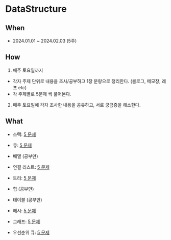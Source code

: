 # DataStructure


## When
- 2024.01.01 ~ 2024.02.03 (5주)

## How
1. 매주 토요일까지
  - 각자 주제 단위로 내용을 조사/공부하고 1장 분량으로 정리한다. (블로그, 메모장, 레포 etc)
  - 각 주제별로 5문제 씩 풀어본다.
2. 매주 토요일에 각자 조사한 내용을 공유하고, 서로 궁금증을 해소한다. 

## What
- 스택: [5 문제](https://www.acmicpc.net/problemset?sort=ac_desc&algo=71)
- 큐: [5 문제](https://www.acmicpc.net/problemset?sort=ac_desc&algo=72)

- 배열 (공부만)
- 연결 리스트: [5 문제](https://www.acmicpc.net/problemset?sort=ac_desc&algo=154)

- 트리: [5 문제](https://www.acmicpc.net/problemset?sort=ac_desc&algo=120)
- 힙 (공부만)

- 테이블 (공부만)
- 해시: [5 문제](https://www.acmicpc.net/problemset?sort=ac_desc&algo=136)

- 그래프: [5 문제](https://www.acmicpc.net/problemset?sort=ac_desc&algo=7)
- 우선순위 큐: [5 문제](https://www.acmicpc.net/problemset?sort=ac_desc&algo=59)

